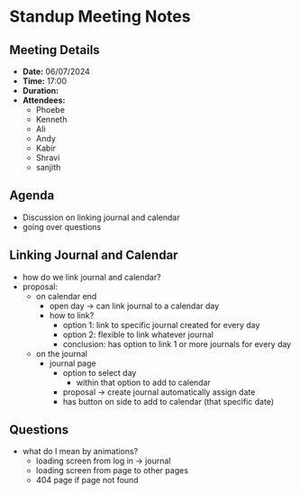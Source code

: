 
# Standup Meeting Notes

## Meeting Details

- **Date:** 06/07/2024
- **Time:** 17:00
- **Duration:** 
- **Attendees:**
  - Phoebe
  - Kenneth
  - Ali
  - Andy
  - Kabir
  - Shravi
  - sanjith

## Agenda
- Discussion on linking journal and calendar
- going over questions
  
## Linking Journal and Calendar
- how do we link journal and calendar?
- proposal: 
  - on calendar end
    - open day -> can link journal to a calendar day
    - how to link?
      - option 1: link to specific journal created for every day
      - option 2: flexible to link whatever journal
      - conclusion: has option to link 1 or more journals for every day
  - on the journal
    - journal page 
      - option to select day
        - within that option to add to calendar
      - proposal -> create journal automatically assign date
      - has button on side to add to calendar (that specific date)

## Questions
- what do I mean by animations?
  - loading screen from log in -> journal
  - loading screen from page to other pages
  - 404 page if page not found 